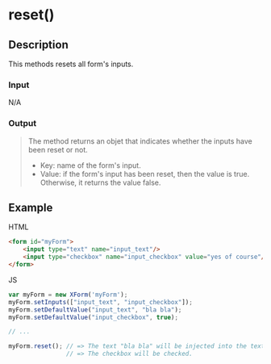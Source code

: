 # reset()

## Description

This methods resets all form's inputs.

### Input

N/A

### Output

> The method returns an objet that indicates whether the inputs have been reset or not.
> * Key: name of the form's input.
> * Value: if the form's input has been reset, then the value is true. Otherwise, it returns the value false.

## Example

HTML

```HTML
<form id="myForm">
	<input type="text" name="input_text"/>
	<input type="checkbox" name="input_checkbox" value="yes of course"/>&nbsp;Yes of course
</form>
```

JS

```JavaScript
var myForm = new XForm('myForm');
myForm.setInputs(["input_text", "input_checkbox"]);
myForm.setDefaultValue("input_text", "bla bla");
myForm.setDefaultValue("input_checkbox", true);

// ...

myForm.reset(); // => The text "bla bla" will be injected into the text field.
                // => The checkbox will be checked. 
```
